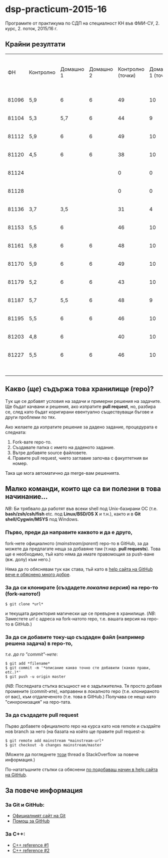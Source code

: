 # dsp-practicum-2015-16
Програмите от практикума по СДП на специалност КН
във ФМИ-СУ, 2. курс, 2. поток, 2015/16 г.

## Крайни резултати

<table><tr><td><p>ФН </p></td><td><p>Контролно </p></td><td><p>Домашно 1 </p></td><td><p>Домашно 2 </p></td><td><p>Контролно (точки) </p></td><td><p>Домашно 1 (точки) </p></td><td><p>Домашно 2 (точки) </p></td><td><p>Общо точки от домашни</p></td><td><p>Общо точки (без проект) </p></td><td><p>Проект</p></td><td><p>Общо</p></td><td> </td></tr><tr><td><p>81096</p></td><td><p>5,9</p></td><td><p>6</p></td><td><p>6</p></td><td><p>49</p></td><td><p>10</p></td><td><p>10</p></td><td><p>20</p></td><td><p>69</p></td><td><p>55</p></td><td><p>124</p></td><td> </td></tr><tr><td><p>81104</p></td><td><p>5,3</p></td><td><p>5,7</p></td><td><p>6</p></td><td><p>44</p></td><td><p>9</p></td><td><p>10</p></td><td><p>19</p></td><td><p>63</p></td><td><p>42</p></td><td><p>105</p></td><td> </td></tr><tr><td><p>81112</p></td><td><p>5,9</p></td><td><p>6</p></td><td><p>6</p></td><td><p>49</p></td><td><p>10</p></td><td><p>10</p></td><td><p>20</p></td><td><p>69</p></td><td><p>60</p></td><td><p>129</p></td><td> </td></tr><tr><td><p>81120</p></td><td><p>4,5</p></td><td><p>6</p></td><td><p>6</p></td><td><p>38</p></td><td><p>10</p></td><td><p>10</p></td><td><p>20</p></td><td><p>58</p></td><td><p>59</p></td><td><p>117</p></td><td> </td></tr><tr><td><p>81124</p></td><td> </td><td> </td><td> </td><td><p>0</p></td><td><p>0</p></td><td><p>0</p></td><td><p>0</p></td><td><p>0</p></td><td> </td><td><p>0</p></td><td> </td></tr><tr><td><p>81128</p></td><td> </td><td> </td><td> </td><td><p>0</p></td><td><p>0</p></td><td><p>0</p></td><td><p>0</p></td><td><p>0</p></td><td><p>19</p></td><td><p>19</p></td><td> </td></tr><tr><td><p>81136</p></td><td><p>3,7</p></td><td><p>3,5</p></td><td> </td><td><p>31</p></td><td><p>4</p></td><td><p>0</p></td><td><p>4</p></td><td><p>35</p></td><td><p>40</p></td><td><p>75</p></td><td> </td></tr><tr><td><p>81153</p></td><td><p>5,5</p></td><td><p>6</p></td><td> </td><td><p>46</p></td><td><p>10</p></td><td><p>0</p></td><td><p>10</p></td><td><p>56</p></td><td><p>47</p></td><td><p>103</p></td><td> </td></tr><tr><td><p>81161</p></td><td><p>5,8</p></td><td><p>6</p></td><td><p>6</p></td><td><p>48</p></td><td><p>10</p></td><td><p>10</p></td><td><p>20</p></td><td><p>68</p></td><td><p>48</p></td><td><p>116</p></td><td> </td></tr><tr><td><p>81170</p></td><td><p>5,9</p></td><td><p>6</p></td><td><p>6</p></td><td><p>49</p></td><td><p>10</p></td><td><p>10</p></td><td><p>20</p></td><td><p>69</p></td><td><p>59</p></td><td><p>128</p></td><td> </td></tr><tr><td><p>81179</p></td><td><p>5,2</p></td><td><p>6</p></td><td><p>6</p></td><td><p>43</p></td><td><p>10</p></td><td><p>10</p></td><td><p>20</p></td><td><p>63</p></td><td><p>56</p></td><td><p>119</p></td><td> </td></tr><tr><td><p>81187</p></td><td><p>5,7</p></td><td><p>5,5</p></td><td><p>6</p></td><td><p>48</p></td><td><p>9</p></td><td><p>10</p></td><td><p>19</p></td><td><p>67</p></td><td><p>47</p></td><td><p>114</p></td><td> </td></tr><tr><td><p>81195</p></td><td><p>5,5</p></td><td><p>6</p></td><td><p>6</p></td><td><p>46</p></td><td><p>10</p></td><td><p>10</p></td><td><p>20</p></td><td><p>66</p></td><td><p>49</p></td><td><p>115</p></td><td> </td></tr><tr><td><p>81203</p></td><td><p>4,8</p></td><td><p>6</p></td><td> </td><td><p>40</p></td><td><p>10</p></td><td><p>0</p></td><td><p>10</p></td><td><p>50</p></td><td><p>25</p></td><td><p>75</p></td><td> </td></tr><tr><td><p>81227</p></td><td><p>5,5</p></td><td><p>6</p></td><td><p>6</p></td><td><p>46</p></td><td><p>10</p></td><td><p>10</p></td><td><p>20</p></td><td><p>66</p></td><td><p>56</p></td><td><p>122</p></td><td> </td></tr><tr><td> </td><td> </td><td> </td><td> </td><td> </td><td> </td><td> </td><td> </td><td> </td><td> </td><td> </td><td> </td></tr><tr><td> </td><td> </td><td> </td><td> </td><td> </td><td> </td><td> </td><td> </td><td> </td><td> </td><td> </td><td> </td></tr><tr><td> </td><td> </td><td> </td><td> </td><td> </td><td> </td><td> </td><td> </td><td> </td><td> </td><td> </td><td> </td></tr><tr><td> </td><td> </td><td> </td><td> </td><td> </td><td> </td><td> </td><td> </td><td> </td><td> </td><td> </td><td> </td></tr><tr><td> </td><td> </td><td> </td><td> </td><td> </td><td> </td><td> </td><td> </td><td> </td><td> </td><td> </td><td> </td></tr><tr><td> </td><td> </td><td> </td><td> </td><td> </td><td> </td><td> </td><td> </td><td> </td><td> </td><td> </td><td> </td></tr></table>

## Какво (*ще*) съдържа това хранилище (repo)?
Tук ще се добавят условия на задачи и примерни решения на задачите.
Ще бъдат качвани и решения, ако изпратите **pull request**, но, разбира се,
след като бъдат коригирани евентуално съществуващи бъгове и други проблеми по
тях.

Ако желаете да изпратите решение за дадено задание, процедурата е следната:

1. Fork-вате repo-то.
2. Създавате папка с името на даденото задание.
3. Вътре добавяте source файловете.
4. Правите pull request, чието заглавие започва с факултетния ви номер.

Така ще мога автоматично да merge-вам решенията.

## Малко команди, които ще са ви полезни в това начинание...
*NB*: Би трябвало да работят във всеки shell под Unix-базирани ОС
(т.е. **bash/zsh/csh/fish** etc. под **Linux/BSD/OS X** и т.н.), както и в
**Git shell/Cygwin/MSYS** под Windows.

### Първо, преди да направите каквото и да е друго,

fork-нете официалното (*mainstream*/*parent*) repo-то в GitHub, за да можете
да предлагате неща за добавяне там (т.нар. **pull requests**).
Това ще е необходимо, тъй като няма да имате правомощия за push-ване (вж. долу) към него.)

Няма да го обяснявам тук как става, тъй като в
[help сайта на GitHub вече е обяснено много добре](https://help.github.com/articles/fork-a-repo/).

### За да си клонирате (създадете *локална версия*) на repo-то (fork-натото!)

    $ git clone *url*

и текущата директория магически ще се превърне в хранилище.
(*NB*: Заместете *url* с адреса на fork-натото repo, т.е. вашата версия на
repo-то в GitHub.)

### За да си добавите току-що създаден файл (например решена задача) в repo-то,

*т.е. да го "commit"-нете*:

    $ git add *filename*
    $ git commit -m '*описание какво точно сте добавили (какво прави, etc.)*'
    $ git push -u origin master

(*NB*: Последната стъпка всъщност не е задължителна.  Тя просто добавя промените
(commit-ите), направени в локалното repo (т.е. клонираното от вас), към
отдалеченото (т.е. това в GitHub.)
Получава се нещо като "синхронизация" на repo-тата.

### За да създадете pull request

Първо добавете официалното repo на курса като нов remote и създайте нов branch за него
(на базата на който ще правите pull request-а:

    $ git remote add mainstream *mainstream-url*
    $ git checkout -b changes mainstream/master

(Можете да погледнете [този](http://stackoverflow.com/questions/5256021/send-a-pull-request-on-github-for-only-latest-commit) thread в StackOverflow за повече информация.)

По-нататъшните стъпки са обяснени [по подобаващ начин в help сайта на GitHub](https://help.github.com/articles/using-pull-requests/).

## За повече информация

### За Git и GitHub:

* [Официалният сайт на Git](https://git-scm.com/)
* [Помощ за GitHub](https://help.github.com/)

### За C++:

* [C++ reference #1](http://www.cplusplus.com/)
* [C++ reference #2](http://en.cppreference.com/)
